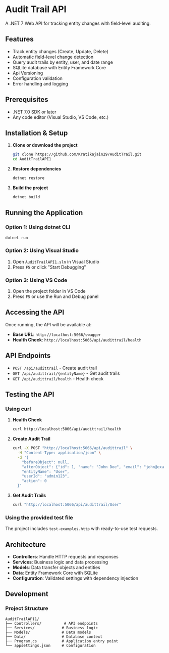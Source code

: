 # Audit Trail API
A .NET 7 Web API for tracking entity changes with field-level auditing.

## Features
- Track entity changes (Create, Update, Delete)
- Automatic field-level change detection
- Query audit trails by entity, user, and date range
- SQLite database with Entity Framework Core
- Api Versioning
- Configuration validation
- Error handling and logging

## Prerequisites
- .NET 7.0 SDK or later
- Any code editor (Visual Studio, VS Code, etc.)

## Installation & Setup

1. **Clone or download the project**
   ```bash
   git clone https://github.com/Kratikajain29/AuditTrail.git
   cd AuditTrailAPI1
   ```

2. **Restore dependencies**
   ```bash
   dotnet restore
   ```

3. **Build the project**
   ```bash
   dotnet build
   ```

## Running the Application

### Option 1: Using dotnet CLI
```bash
dotnet run
```

### Option 2: Using Visual Studio
1. Open `AuditTrailAPI1.sln` in Visual Studio
2. Press `F5` or click "Start Debugging"

### Option 3: Using VS Code
1. Open the project folder in VS Code
2. Press `F5` or use the Run and Debug panel

## Accessing the API

Once running, the API will be available at:
- **Base URL**: `http://localhost:5066/swagger`
- **Health Check**: `http://localhost:5066/api/audittrail/health`

## API Endpoints

- `POST /api/audittrail` - Create audit trail
- `GET /api/audittrail/{entityName}` - Get audit trails
- `GET /api/audittrail/health` - Health check

## Testing the API

### Using curl

1. **Health Check**
   ```bash
   curl http://localhost:5066/api/audittrail/health
   ```

2. **Create Audit Trail**
   ```bash
   curl -X POST "http://localhost:5066/api/audittrail" \
     -H "Content-Type: application/json" \
     -d '{
       "beforeObject": null,
       "afterObject": {"id": 1, "name": "John Doe", "email": "john@example.com"},
       "entityName": "User",
       "userId": "admin123",
       "action": 0
     }'
   ```

3. **Get Audit Trails**
   ```bash
   curl "http://localhost:5066/api/audittrail/User"
   ```

### Using the provided test file
The project includes `test-examples.http` with ready-to-use test requests.

## Architecture

- **Controllers**: Handle HTTP requests and responses
- **Services**: Business logic and data processing
- **Models**: Data transfer objects and entities
- **Data**: Entity Framework Core with SQLite
- **Configuration**: Validated settings with dependency injection

## Development

### Project Structure
```
AuditTrailAPI1/
├── Controllers/          # API endpoints
├── Services/            # Business logic
├── Models/              # Data models
├── Data/                # Database context
├── Program.cs           # Application entry point
└── appsettings.json     # Configuration
```

